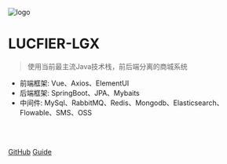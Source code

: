 ![logo](https://docsify.js.org/_media/icon.svg)

# LUCFIER-LGX

> 使用当前最主流Java技术栈，前后端分离的商城系统

* 前端框架: Vue、Axios、ElementUI
* 后端框架: SpringBoot、JPA、Mybaits
* 中间件: MySql、RabbitMQ、Redis、Mongodb、Elasticsearch、Flowable、SMS、OSS

<br>

<span id="busuanzi_container_site_pv" style='display:none'>
 👀 本站总访问量：<span id="busuanzi_value_site_pv"></span> 次
</span>
<span id="busuanzi_container_site_uv" style='display:none'>
    | 🚗 本站总访客数：<span id="busuanzi_value_site_uv"></span> 人
</span>

<br>

[GitHub](https://github.com/Nightliuguoxing/docsify.git)
[Guide](/guide)